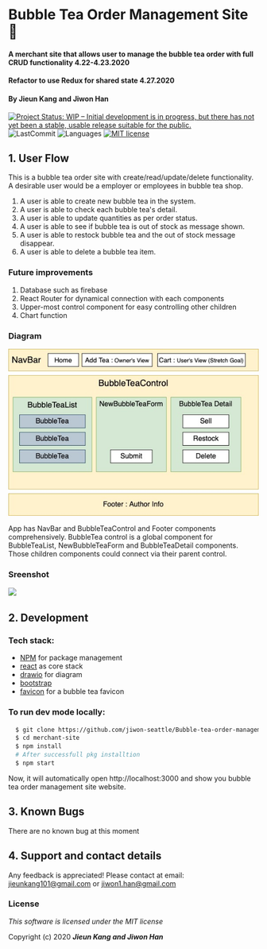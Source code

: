 # Bubble Tea Order Management Site :tea:

#### A merchant site that allows user to manage the bubble tea order with full CRUD functionality 4.22-4.23.2020
#### Refactor to use Redux for shared state 4.27.2020

#### By **Jieun Kang and Jiwon Han**

[![Project Status: WIP – Initial development is in progress, but there has not yet been a stable, usable release suitable for the public.](https://www.repostatus.org/badges/latest/wip.svg)](https://www.repostatus.org/#wip)
![LastCommit](https://img.shields.io/github/last-commit/jieunkang-101/Bubble-tea-order-management-site)
![Languages](https://img.shields.io/github/languages/top/jieunkang-101/Bubble-tea-order-management-site)
[![MIT license](https://img.shields.io/badge/License-MIT-orange.svg)](https://lbesson.mit-license.org/)


## 1. User Flow

This is a bubble tea order site with create/read/update/delete functionality. A desirable user would be a employer or employees in bubble tea shop.

1. A user is able to create new bubble tea in the system.
2. A user is able to check each bubble tea's detail.
3. A user is able to update quantities as per order status.
4. A user is able to see if bubble tea is out of stock as message shown.
5. A user is able to restock bubble tea and the out of stock message disappear.
6. A user is able to delete a bubble tea item. 

### Future improvements

1. Database such as firebase
2. React Router for dynamical connection with each components
3. Upper-most control component for easy controlling other children
4. Chart function

### Diagram

<img src="src/img/diagram.jpg" width="550px" />

App has NavBar and BubbleTeaControl and Footer components comprehensively. BubbleTea control is a global component for BubbleTeaList, NewBubbleTeaForm and BubbleTeaDetail components. Those children components could connect via their parent control. 

### Sreenshot

<img src="src/img/bubbleTeaSite.gif" width="550px" />

## 2. Development
### Tech stack:
+ [NPM](https://www.npmjs.com/) for package management
+ [react](https://reactjs.org/) as core stack
+ [drawio](https://app.diagrams.net/) for diagram
+ [bootstrap](https://getbootstrap.com/)
+ [favicon](https://www.favicon-generator.org/) for a bubble tea favicon

### To run dev mode locally:
```bash
  $ git clone https://github.com/jiwon-seattle/Bubble-tea-order-management-site.git
  $ cd merchant-site
  $ npm install  
  # After successfull pkg installtion
  $ npm start
```
Now, it will automatically open http://localhost:3000 and show you bubble tea order management site website.

## 3. Known Bugs

There are no known bug at this moment

## 4. Support and contact details

Any feedback is appreciated! Please contact at email: jieunkang101@gmail.com or jiwon1.han@gmail.com

### License

*This software is licensed under the MIT license*

Copyright (c) 2020 **_Jieun Kang and Jiwon Han_**
